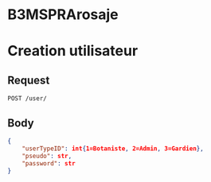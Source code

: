 # B3MSPRArosaje

# Creation utilisateur
## Request
```
POST /user/
```
## Body
```json
{
    "userTypeID": int{1=Botaniste, 2=Admin, 3=Gardien},
    "pseudo": str,
    "password": str
}
```